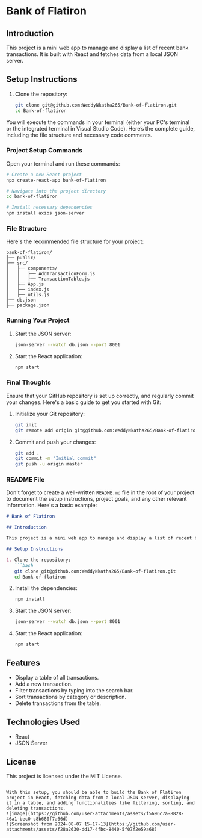 # Bank of Flatiron

## Introduction

This project is a mini web app to manage and display a list of recent bank transactions. It is built with React and fetches data from a local JSON server.

## Setup Instructions

1. Clone the repository:
   ```bash
   git clone git@github.com:WeddyNkatha265/Bank-of-flatiron.git
   cd Bank-of-flatiron
You will execute the commands in your terminal (either your PC's terminal or the integrated terminal in Visual Studio Code). Here’s the complete guide, including the file structure and necessary code comments.

### Project Setup Commands

Open your terminal and run these commands:

```bash
# Create a new React project
npx create-react-app bank-of-flatiron

# Navigate into the project directory
cd bank-of-flatiron

# Install necessary dependencies
npm install axios json-server
```

### File Structure

Here's the recommended file structure for your project:

```
bank-of-flatiron/
├── public/
├── src/
│   ├── components/
│   │   ├── AddTransactionForm.js
│   │   ├── TransactionTable.js
│   ├── App.js
│   ├── index.js
│   ├── utils.js
├── db.json
├── package.json
```



### Running Your Project

1. Start the JSON server:
   ```bash
   json-server --watch db.json --port 8001
   ```

2. Start the React application:
   ```bash
   npm start
   ```

### Final Thoughts

Ensure that your GitHub repository is set up correctly, and regularly commit your changes. Here's a basic guide to get you started with Git:

1. Initialize your Git repository:
   ```bash
   git init
   git remote add origin git@github.com:WeddyNkatha265/Bank-of-flatiron.git
   ```

2. Commit and push your changes:
   ```bash
   git add .
   git commit -m "Initial commit"
   git push -u origin master
   ```

### README File

Don't forget to create a well-written `README.md` file in the root of your project to document the setup instructions, project goals, and any other relevant information. Here's a basic example:

```markdown
# Bank of Flatiron

## Introduction

This project is a mini web app to manage and display a list of recent bank transactions. It is built with React and fetches data from a local JSON server.

## Setup Instructions

1. Clone the repository:
   ```bash
   git clone git@github.com:WeddyNkatha265/Bank-of-flatiron.git
   cd Bank-of-flatiron
   ```

2. Install the dependencies:
   ```bash
   npm install
   ```

3. Start the JSON server:
   ```bash
   json-server --watch db.json --port 8001
   ```

4. Start the React application:
   ```bash
   npm start
   ```

## Features

- Display a table of all transactions.
- Add a new transaction.
- Filter transactions by typing into the search bar.
- Sort transactions by category or description.
- Delete transactions from the table.

## Technologies Used

- React
- JSON Server

## License

This project is licensed under the MIT License.
```

With this setup, you should be able to build the Bank of Flatiron project in React, fetching data from a local JSON server, displaying it in a table, and adding functionalities like filtering, sorting, and deleting transactions.
![image](https://github.com/user-attachments/assets/f5696c7a-8828-46a1-bec0-c8b680f7a66d)
![Screenshot from 2024-08-07 15-17-13](https://github.com/user-attachments/assets/f28a2630-dd17-4fbc-8440-5f07f2e59a68)
